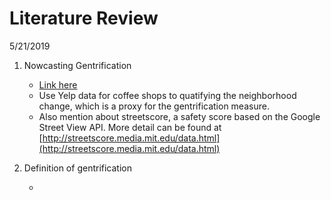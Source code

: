 # Literature Review

5/21/2019

1. Nowcasting Gentrification

	+ [Link here](https://www.hbs.edu/faculty/Publication%20Files/18-077_a0e9e3c7-eceb-4685-8d72-21e0f518b3f3.pdf)
	+ Use Yelp data for coffee shops to quatifying the neighborhood change, which is a proxy for the gentrification measure.
	+ Also mention about streetscore, a safety score based on the Google Street View API. More detail can be found at [http://streetscore.media.mit.edu/data.html](http://streetscore.media.mit.edu/data.html)

2. Definition of gentrification

	+ 
<!--stackedit_data:
eyJoaXN0b3J5IjpbMTA5NjAwMjMzMV19
-->